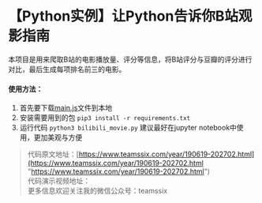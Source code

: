 # 【Python实例】让Python告诉你B站观影指南

本项目是用来爬取B站的电影播放量、评分等信息，将B站评分与豆瓣的评分进行对比，最后生成每项排名前三的电影。

#### 使用方法：
1. 首先要下载[main.js](https://github.com/SergioJune/Spider-Crack-JS/blob/master/douban/main.js "main.js")文件到本地
2. 安装需要用到的包 `pip3 install -r requirements.txt`
3. 运行代码 `python3 bilibili_movie.py` 建议最好在jupyter notebook中使用，更加美观与方便

> 代码原文地址：[https://www.teamssix.com/year/190619-202702.html](https://www.teamssix.com/year/190619-202702.html "https://www.teamssix.com/year/190619-202702.html")  
> 代码演示视频地址：  
> 更多信息欢迎关注我的微信公众号：teamssix
